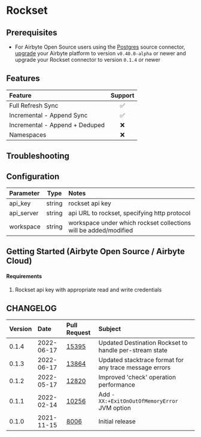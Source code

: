 # Rockset

## Prerequisites

- For Airbyte Open Source users using the [Postgres](/integrations/sources/postgres) source connector, [upgrade](/operator-guides/upgrading-airbyte/) your Airbyte platform to version `v0.40.0-alpha` or newer and upgrade your Rockset connector to version `0.1.4` or newer

## Features

| Feature                        | Support |
| :----------------------------- | :-----: |
| Full Refresh Sync              |   ✅    |
| Incremental - Append Sync      |   ✅    |
| Incremental - Append + Deduped |   ❌    |
| Namespaces                     |   ❌    |

## Troubleshooting

## Configuration

| Parameter  |  Type  | Notes                                                            |
| :--------- | :----: | :--------------------------------------------------------------- |
| api_key    | string | rockset api key                                                  |
| api_server | string | api URL to rockset, specifying http protocol                     |
| workspace  | string | workspace under which rockset collections will be added/modified |

## Getting Started \(Airbyte Open Source / Airbyte Cloud\)

#### Requirements

1. Rockset api key with appropriate read and write credentials

## CHANGELOG

| Version | Date       | Pull Request                                             | Subject                                                |
| :------ | :--------- | :------------------------------------------------------- | :----------------------------------------------------- |
| 0.1.4   | 2022-06-17 | [15395](https://github.com/airbytehq/airbyte/pull/15395) | Updated Destination Rockset to handle per-stream state |
| 0.1.3   | 2022-06-17 | [13864](https://github.com/airbytehq/airbyte/pull/13864) | Updated stacktrace format for any trace message errors |
| 0.1.2   | 2022-05-17 | [12820](https://github.com/airbytehq/airbyte/pull/12820) | Improved 'check' operation performance                 |
| 0.1.1   | 2022-02-14 | [10256](https://github.com/airbytehq/airbyte/pull/10256) | Add `-XX:+ExitOnOutOfMemoryError` JVM option           |
| 0.1.0   | 2021-11-15 | [8006](https://github.com/airbytehq/airbyte/pull/8006)   | Initial release                                        |
